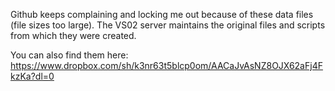 Github keeps complaining and locking me out because of these data files (file sizes too large). The VS02 server maintains the original files and scripts from which they were created.

You can also find them here: https://www.dropbox.com/sh/k3nr63t5blcp0om/AACaJvAsNZ8OJX62aFj4FkzKa?dl=0